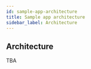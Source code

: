 ```yaml
---
id: sample-app-architecture
title: Sample app architecture
sidebar_label: Architecture
---
```



## Architecture

TBA